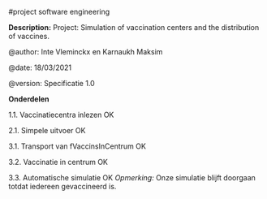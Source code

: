 #project software engineering

**Description:**
Project: Simulation of vaccination centers and the distribution of vaccines.

@author: Inte Vleminckx en Karnaukh Maksim

@date: 18/03/2021

@version: Specificatie 1.0

**Onderdelen**

1.1. Vaccinatiecentra inlezen   OK

2.1. Simpele uitvoer            OK

3.1. Transport van fVaccinsInCentrum      OK

3.2. Vaccinatie in centrum      OK

3.3. Automatische simulatie     OK
*Opmerking:*
Onze simulatie blijft doorgaan totdat iedereen gevaccineerd is.





